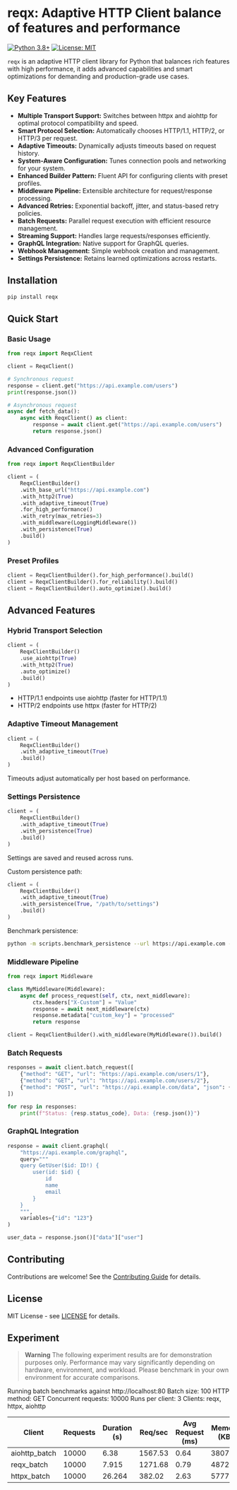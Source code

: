 # reqx: Adaptive HTTP Client balance of features and performance

[![Python 3.8+](https://img.shields.io/badge/python-3.8+-blue.svg)](https://www.python.org/downloads/)
[![License: MIT](https://img.shields.io/badge/License-MIT-yellow.svg)](https://opensource.org/licenses/MIT)

`reqx` is an adaptive HTTP client library for Python that balances rich features with high performance, it adds advanced capabilities and smart optimizations for demanding and production-grade use cases.

## Key Features

- **Multiple Transport Support:** Switches between httpx and aiohttp for optimal protocol compatibility and speed.
- **Smart Protocol Selection:** Automatically chooses HTTP/1.1, HTTP/2, or HTTP/3 per request.
- **Adaptive Timeouts:** Dynamically adjusts timeouts based on request history.
- **System-Aware Configuration:** Tunes connection pools and networking for your system.
- **Enhanced Builder Pattern:** Fluent API for configuring clients with preset profiles.
- **Middleware Pipeline:** Extensible architecture for request/response processing.
- **Advanced Retries:** Exponential backoff, jitter, and status-based retry policies.
- **Batch Requests:** Parallel request execution with efficient resource management.
- **Streaming Support:** Handles large requests/responses efficiently.
- **GraphQL Integration:** Native support for GraphQL queries.
- **Webhook Management:** Simple webhook creation and management.
- **Settings Persistence:** Retains learned optimizations across restarts.

## Installation

```bash
pip install reqx
```

## Quick Start

### Basic Usage

```python
from reqx import ReqxClient

client = ReqxClient()

# Synchronous request
response = client.get("https://api.example.com/users")
print(response.json())

# Asynchronous request
async def fetch_data():
    async with ReqxClient() as client:
        response = await client.get("https://api.example.com/users")
        return response.json()
```

### Advanced Configuration

```python
from reqx import ReqxClientBuilder

client = (
    ReqxClientBuilder()
    .with_base_url("https://api.example.com")
    .with_http2(True)
    .with_adaptive_timeout(True)
    .for_high_performance()
    .with_retry(max_retries=3)
    .with_middleware(LoggingMiddleware())
    .with_persistence(True)
    .build()
)
```

### Preset Profiles

```python
client = ReqxClientBuilder().for_high_performance().build()
client = ReqxClientBuilder().for_reliability().build()
client = ReqxClientBuilder().auto_optimize().build()
```

## Advanced Features

### Hybrid Transport Selection

```python
client = (
    ReqxClientBuilder()
    .use_aiohttp(True)
    .with_http2(True)
    .auto_optimize()
    .build()
)
```
- HTTP/1.1 endpoints use aiohttp (faster for HTTP/1.1)
- HTTP/2 endpoints use httpx (faster for HTTP/2)

### Adaptive Timeout Management

```python
client = (
    ReqxClientBuilder()
    .with_adaptive_timeout(True)
    .build()
)
```
Timeouts adjust automatically per host based on performance.

### Settings Persistence

```python
client = (
    ReqxClientBuilder()
    .with_adaptive_timeout(True)
    .with_persistence(True)
    .build()
)
```
Settings are saved and reused across runs.

Custom persistence path:

```python
client = (
    ReqxClientBuilder()
    .with_adaptive_timeout(True)
    .with_persistence(True, "/path/to/settings")
    .build()
)
```

Benchmark persistence:

```bash
python -m scripts.benchmark_persistence --url https://api.example.com --iterations 5 --plot
```

### Middleware Pipeline

```python
from reqx import Middleware

class MyMiddleware(Middleware):
    async def process_request(self, ctx, next_middleware):
        ctx.headers["X-Custom"] = "Value"
        response = await next_middleware(ctx)
        response.metadata["custom_key"] = "processed"
        return response

client = ReqxClientBuilder().with_middleware(MyMiddleware()).build()
```

### Batch Requests

```python
responses = await client.batch_request([
    {"method": "GET", "url": "https://api.example.com/users/1"},
    {"method": "GET", "url": "https://api.example.com/users/2"},
    {"method": "POST", "url": "https://api.example.com/data", "json": {"key": "value"}}
])

for resp in responses:
    print(f"Status: {resp.status_code}, Data: {resp.json()}")
```

### GraphQL Integration

```python
response = await client.graphql(
    "https://api.example.com/graphql",
    query="""
    query GetUser($id: ID!) {
        user(id: $id) {
            id
            name
            email
        }
    }
    """,
    variables={"id": "123"}
)

user_data = response.json()["data"]["user"]
```

## Contributing

Contributions are welcome! See the [Contributing Guide](CONTRIBUTING.md) for details.

## License

MIT License - see [LICENSE](LICENSE) for details.

## Experiment

> **Warning**
> The following experiment results are for demonstration purposes only. Performance may vary significantly depending on hardware, environment, and workload. Please benchmark in your own environment for accurate comparisons.

Running batch benchmarks against http://localhost:80
Batch size: 100
HTTP method: GET
Concurrent requests: 10000
Runs per client: 3
Clients: reqx, httpx, aiohttp

| Client        | Requests | Duration (s) | Req/sec | Avg Request (ms) | Memory (KB) |
|---------------|----------|--------------|---------|------------------|-------------|
| aiohttp_batch |   10000  |    6.38      | 1567.53 | 0.64             | 3807.67     |
| reqx_batch    |   10000  |    7.915     | 1271.68 | 0.79             | 4872.33     |
| httpx_batch   |   10000  |   26.264     | 382.02  | 2.63             | 5777.67     |
